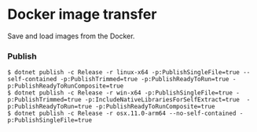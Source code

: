 # Docker image transfer

Save and load images from the Docker.

### Publish
    $ dotnet publish -c Release -r linux-x64 -p:PublishSingleFile=true --self-contained -p:PublishTrimmed=true -p:PublishReadyToRun=true -p:PublishReadyToRunComposite=true
    $ dotnet publish -c Release -r win-x64 -p:PublishSingleFile=true -p:PublishTrimmed=true -p:IncludeNativeLibrariesForSelfExtract=true  -p:PublishReadyToRun=true -p:PublishReadyToRunComposite=true
    $ dotnet publish -c Release -r osx.11.0-arm64 --no-self-contained -p:PublishSingleFile=true